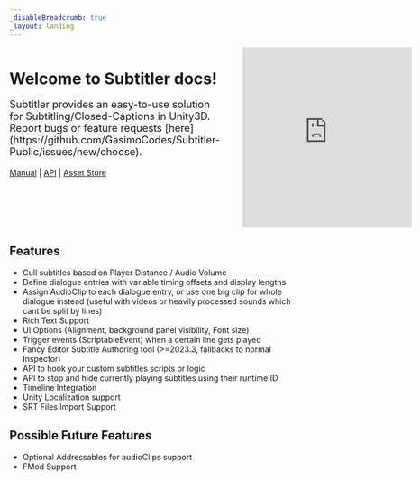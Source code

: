 ```yaml
---
_disableBreadcrumb: true
_layout: landing
---
```


<div style="display: flex; gap: 40px;">
    <div>
    <h1>Welcome to <b>Subtitler</b> docs!</h1>
    <p style="font-size: 18px;">Subtitler provides an easy-to-use solution for Subtitling/Closed-Captions in Unity3D. Report bugs or feature requests [here](https://github.com/GasimoCodes/Subtitler-Public/issues/new/choose).<br>
    </p>
    <a href="./manual/Getting Started/importing.html">Manual</a> | <a href="./api/Gasimo.Subtitles.html">API</a> | <a href="https://assetstore.unity.com/packages/tools/utilities/subtitler-closed-captions-toolkit-256323">Asset Store</a> 
    </div>
    <iframe style="width: 1200px; margin-right: 20px;" width="1200" height="320" src="https://www.youtube-nocookie.com/embed/21mGZe4i70Y?si=7g36yQwpx0-H6OBL" title="YouTube video player" frameborder="0" allow="accelerometer; autoplay; clipboard-write; encrypted-media; gyroscope; picture-in-picture; web-share" referrerpolicy="strict-origin-when-cross-origin" allowfullscreen></iframe>
</div>


## Features

- Cull subtitles based on Player Distance / Audio Volume
- Define dialogue entries with variable timing offsets and display lengths
- Assign AudioClip to each dialogue entry, or use one big clip for whole dialogue instead (useful with videos or heavily processed sounds which cant be split by lines)
- Rich Text Support
- UI Options (Alignment, background panel visibility, Font size)
- Trigger events (ScriptableEvent) when a certain line gets played
- Fancy Editor Subtitle Authoring tool (>=2023.3, fallbacks to normal Inspector)
- API to hook your custom subtitles scripts or logic
- API to stop and hide currently playing subtitles using their runtime ID
- Timeline Integration
- Unity Localization support
- SRT Files Import Support
  
## Possible Future Features

- Optional Addressables for audioClips support
- FMod Support

